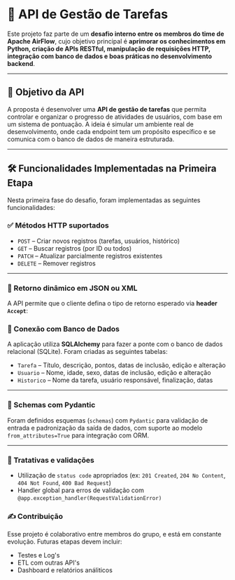 # 🚀 API de Gestão de Tarefas

Este projeto faz parte de um **desafio interno entre os membros do time de Apache AirFlow**, cujo objetivo principal é **aprimorar os conhecimentos em Python, criação de APIs RESTful, manipulação de requisições HTTP, integração com banco de dados e boas práticas no desenvolvimento backend**.

---

## 📌 Objetivo da API

A proposta é desenvolver uma **API de gestão de tarefas** que permita controlar e organizar o progresso de atividades de usuários, com base em um sistema de pontuação. A ideia é simular um ambiente real de desenvolvimento, onde cada endpoint tem um propósito específico e se comunica com o banco de dados de maneira estruturada.

---

## 🛠️ Funcionalidades Implementadas na Primeira Etapa

Nesta primeira fase do desafio, foram implementadas as seguintes funcionalidades:

### ✅ Métodos HTTP suportados

* `POST` – Criar novos registros (tarefas, usuários, histórico)
* `GET` – Buscar registros (por ID ou todos)
* `PATCH` – Atualizar parcialmente registros existentes
* `DELETE` – Remover registros

---

### 🔁 Retorno dinâmico em JSON ou XML

A API permite que o cliente defina o tipo de retorno esperado via **header `Accept`**:

### 🧩 Conexão com Banco de Dados

A aplicação utiliza **SQLAlchemy** para fazer a ponte com o banco de dados relacional (SQLite). Foram criadas as seguintes tabelas:

* `Tarefa` – Título, descrição, pontos, datas de inclusão, edição e alteração
* `Usuario` – Nome, idade, sexo, datas de inclusão, edição e alteração
* `Historico` – Nome da tarefa, usuário responsável, finalização, datas

---

### 🧱 Schemas com Pydantic

Foram definidos esquemas (`schemas`) com `Pydantic` para validação de entrada e padronização da saída de dados, com suporte ao modelo `from_attributes=True` para integração com ORM.

---

### 🧪 Tratativas e validações

* Utilização de `status code` apropriados (ex: `201 Created`, `204 No Content`, `404 Not Found`, `400 Bad Request`)
* Handler global para erros de validação com `@app.exception_handler(RequestValidationError)`

### ✍️ Contribuição

Esse projeto é colaborativo entre membros do grupo, e está em constante evolução. Futuras etapas devem incluir:

* Testes e Log's
* ETL com outras API's
* Dashboard e relatórios análiticos 
